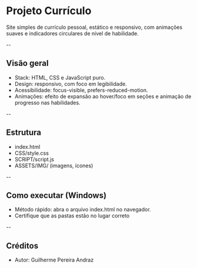 # Projeto Currículo

Site simples de currículo pessoal, estático e responsivo, com animações suaves e indicadores circulares de nível de habilidade.

--

## Visão geral
- Stack: HTML, CSS e JavaScript puro.
- Design: responsivo, com foco em legibilidade.
- Acessibilidade: focus-visible, prefers-reduced-motion.
- Animações: efeito de expansão ao hover/foco em seções e animação de progresso nas habilidades.

--

## Estrutura
- index.html
- CSS/style.css
- SCRIPT/script.js
- ASSETS/IMG/ (imagens, ícones)

--

## Como executar (Windows)
- Método rápido: abra o arquivo index.html no navegador.
- Certifique que as pastas estão no lugar correto

--

## Créditos
- Autor: Guilherme Pereira Andraz